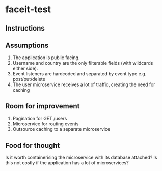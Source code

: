 # faceit-test

## Instructions

## Assumptions
1. The application is public facing.
2. Username and country are the only filterable fields (with wildcards either side). 
3. Event listeners are hardcoded and separated by event type e.g. post/put/delete
4. The user microservice receives a lot of traffic, creating the need for caching

## Room for improvement
1. Pagination for GET /users
2. Microservice for routing events
3. Outsource caching to a separate microservice

## Food for thought
Is it worth containerising the microservice with its database attached? Is this not costly if the application has a lot of microservices?
